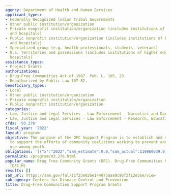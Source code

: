 ```yaml
---
agency: Department of Health and Human Services
applicant_types:
- Federally Recognized lndian Tribal Governments
- Other public institution/organization
- Private nonprofit institution/organization (includes institutions of higher education
  and hospitals)
- Public nonprofit institution/organization (includes institutions of higher education
  and hospitals)
- Specialized group (e.g. health professionals, students, veterans)
- U.S. Territories and possessions (includes institutions of higher education and
  hospitals)
assistance_types:
- Project Grants
authorizations:
- Drug-Free Communities Act of 1997. Pub. L. 105, 20.
- Reauthorized by Public Law 107-82.
beneficiary_types:
- Local
- Other public institution/organization
- Private nonprofit institution/organization
- Public nonprofit institution/organization
categories:
- Law, Justice and Legal Services - Law Enforcement - Narcotics and Dangerous Drugs
- Law, Justice and Legal Services - Law Enforcement - Research, Education, Training
cfda: '93.276'
fiscal_year: '2022'
layout: program
objective: The purpose of the DFC Support Program is to establish and strengthen collaborations
  to support the efforts of community coalitions working to prevent and reduce substance
  use among youth.
obligations: '[{"x":"2022","sam_estimate":0.0,"sam_actual":119869039.0,"usa_spending_actual":112530551.06},{"x":"2023","sam_estimate":98621534.0,"sam_actual":0.0,"usa_spending_actual":39423387.21},{"x":"2024","sam_estimate":97688295.0,"sam_actual":0.0,"usa_spending_actual":0.0}]'
permalink: /program/93.276.html
popular_name: Drug Free Community Grants (DFC). Drug-Free Communities Mentoring Program
  (DFC-M)
results: []
sam_url: https://sam.gov/fal/11f23e026e144075aaa0c96f2f12e56e/view
sub-agency: Centers for Disease Control and Prevention
title: Drug-Free Communities Support Program Grants
---
```

